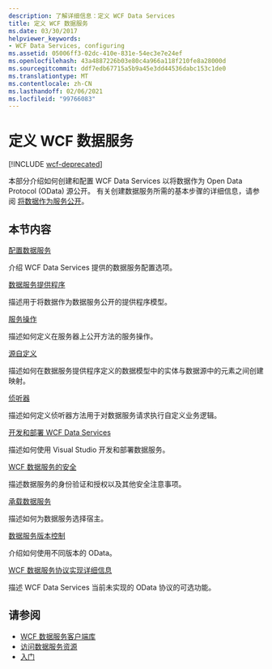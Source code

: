 ```yaml
---
description: 了解详细信息：定义 WCF Data Services
title: 定义 WCF 数据服务
ms.date: 03/30/2017
helpviewer_keywords:
- WCF Data Services, configuring
ms.assetid: 05006ff3-02dc-410e-831e-54ec3e7e24ef
ms.openlocfilehash: 43a4887226b03e80c4a966a118f210fe8a28000d
ms.sourcegitcommit: ddf7edb67715a5b9a45e3dd44536dabc153c1de0
ms.translationtype: MT
ms.contentlocale: zh-CN
ms.lasthandoff: 02/06/2021
ms.locfileid: "99766083"
---
```

# <a name="defining-wcf-data-services"></a>定义 WCF 数据服务

[!INCLUDE [wcf-deprecated](~/includes/wcf-deprecated.md)]

本部分介绍如何创建和配置 WCF Data Services 以将数据作为 Open Data Protocol (OData) 源公开。 有关创建数据服务所需的基本步骤的详细信息，请参阅 [将数据作为服务公开](exposing-your-data-as-a-service-wcf-data-services.md)。

## <a name="in-this-section"></a>本节内容

 [配置数据服务](configuring-the-data-service-wcf-data-services.md)

 介绍 WCF Data Services 提供的数据服务配置选项。

 [数据服务提供程序](data-services-providers-wcf-data-services.md)

 描述用于将数据作为数据服务公开的提供程序模型。

 [服务操作](service-operations-wcf-data-services.md)

 描述如何定义在服务器上公开方法的服务操作。

 [源自定义](feed-customization-wcf-data-services.md)

 描述如何在数据服务提供程序定义的数据模型中的实体与数据源中的元素之间创建映射。

 [侦听器](interceptors-wcf-data-services.md)

 描述如何定义侦听器方法用于对数据服务请求执行自定义业务逻辑。

 [开发和部署 WCF Data Services](developing-and-deploying-wcf-data-services.md)

 描述如何使用 Visual Studio 开发和部署数据服务。

 [WCF 数据服务的安全](securing-wcf-data-services.md)

 描述数据服务的身份验证和授权以及其他安全注意事项。

 [承载数据服务](hosting-the-data-service-wcf-data-services.md)

 描述如何为数据服务选择宿主。

 [数据服务版本控制](data-service-versioning-wcf-data-services.md)

 介绍如何使用不同版本的 OData。

 [WCF 数据服务协议实现详细信息](wcf-data-services-protocol-implementation-details.md)

 描述 WCF Data Services 当前未实现的 OData 协议的可选功能。

## <a name="see-also"></a>请参阅

- [WCF 数据服务客户端库](wcf-data-services-client-library.md)
- [访问数据服务资源](accessing-data-service-resources-wcf-data-services.md)
- [入门](getting-started-with-wcf-data-services.md)
